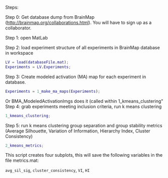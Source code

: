 Steps:

Step 0: Get database dump from BrainMap (http://brainmap.org/collaborations.html). You will have to sign up as a collaborator.

Step 1: open MatLab

Step 2: load experiment structure of all experiments in BrainMap database in workspace
```Matlab
LV = load(databaseFile.mat);
Experiments = LV.Experiments;
```

Step 3: Create modeled activation (MA) map for each experiment in database.
```Matlab
Experiments = 1_make_ma_maps(Experiments);
```
Or BMA_ModeledActivationImgs does it (called within 1_kmeans_clustering"
Step 4: grab experiments meeting inclusion criteria, run k means clustering
```Matlab
1_kmeans_clustering;
```

Step 5: run k means clustering group separation and group stability metrics (Average Silhouette, Variation of Information, Hierarchy Index, Cluster Consistency)
```Matlab
2_kmeans_metrics;
```
This script creates four subplots, this will save the following variables in the file metrics.mat:

`avg_sil_sig`, `cluster_consistency`, `VI`, `HI` 
